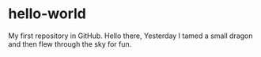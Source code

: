 # hello-world
My first repository in GitHub.
Hello there,
Yesterday I tamed a small dragon and then flew through the sky for fun.
